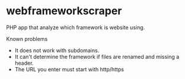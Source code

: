 # webframeworkscraper
PHP app that analyze which framework is website using.

Known problems
- It does not work with subdomains. 
- It can't determine the framework if files are renamed and missing a header. 
- The URL you enter must start with http/https 